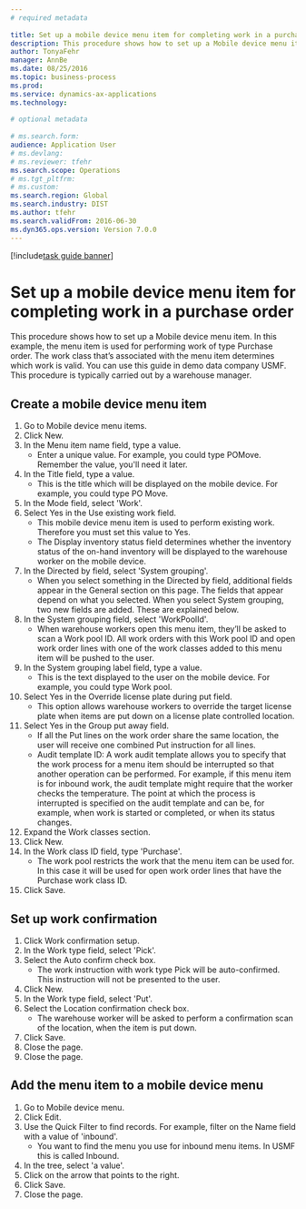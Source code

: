 ```yaml
--- 
# required metadata 
 
title: Set up a mobile device menu item for completing work in a purchase order
description: This procedure shows how to set up a Mobile device menu item. 
author: TonyaFehr 
manager: AnnBe 
ms.date: 08/25/2016
ms.topic: business-process 
ms.prod:  
ms.service: dynamics-ax-applications 
ms.technology:  
 
# optional metadata 
 
# ms.search.form:   
audience: Application User 
# ms.devlang:  
# ms.reviewer: tfehr 
ms.search.scope: Operations 
# ms.tgt_pltfrm:  
# ms.custom:  
ms.search.region: Global
ms.search.industry: DIST
ms.author: tfehr 
ms.search.validFrom: 2016-06-30 
ms.dyn365.ops.version: Version 7.0.0 
---
```


[!include[task guide banner](.../includes/task-guide-banner.md)]

# Set up a mobile device menu item for completing work in a purchase order

This procedure shows how to set up a Mobile device menu item. In this example, the menu item is used for performing work of type Purchase order. The work class that’s associated with the menu item determines which work is valid. You can use this guide in demo data company USMF. This procedure is typically carried out by a warehouse manager.


## Create a mobile device menu item
1. Go to Mobile device menu items.
2. Click New.
3. In the Menu item name field, type a value.
    * Enter a unique value. For example, you could type POMove. Remember the value, you'll need it later.  
4. In the Title field, type a value.
    * This is the title which will be displayed on the mobile device. For example, you could type PO Move.  
5. In the Mode field, select 'Work'.
6. Select Yes in the Use existing work field.
    * This mobile device menu item is used to perform existing work. Therefore you must set this value to Yes.  
    * The Display inventory status field determines whether the inventory status of the on-hand inventory will be displayed to the warehouse worker on the mobile device.  
7. In the Directed by field, select 'System grouping'.
    * When you select something in the Directed by field, additional fields appear in the General section on this page. The fields that appear depend on what you selected. When you select System grouping, two new fields are added. These are explained below.  
8. In the System grouping field, select 'WorkPoolId'.
    * When warehouse workers open this menu item, they’ll be asked to scan a Work pool ID. All work orders with this Work pool ID and open work order lines with one of the work classes added to this menu item will be pushed to the user.  
9. In the System grouping label field, type a value.
    * This is the text displayed to the user on the mobile device. For example, you could type Work pool.  
10. Select Yes in the Override license plate during put field.
    * This option allows warehouse workers to override the target license plate when items are put down on a license plate controlled location.  
11. Select Yes in the Group put away field.
    * If all the Put lines on the work order share the same location, the user will receive one combined Put instruction for all lines.  
    * Audit template ID: A work audit template allows you to specify that the work process for a menu item should be interrupted so that another operation can be performed. For example, if this menu item is for inbound work, the audit template might require that the worker checks the temperature. The point at which the process is interrupted is specified on the audit template and can be, for example, when work is started or completed, or when its status changes.  
12. Expand the Work classes section.
13. Click New.
14. In the Work class ID field, type 'Purchase'.
    * The work pool restricts the work that the menu item can be used for. In this case it will be used for open work order lines that have the Purchase work class ID.  
15. Click Save.

## Set up work confirmation
1. Click Work confirmation setup.
2. In the Work type field, select 'Pick'.
3. Select the Auto confirm check box.
    * The work instruction with work type Pick will be auto-confirmed. This instruction will not be presented to the user.  
4. Click New.
5. In the Work type field, select 'Put'.
6. Select the Location confirmation check box.
    * The warehouse worker will be asked to perform a confirmation scan of the location, when the item is put down.  
7. Click Save.
8. Close the page.
9. Close the page.

## Add the menu item to a mobile device menu
1. Go to Mobile device menu.
2. Click Edit.
3. Use the Quick Filter to find records. For example, filter on the Name field with a value of 'inbound'.
    * You want to find the menu you use for inbound menu items. In USMF this is called Inbound.  
4. In the tree, select 'a value'.
5. Click on the arrow that points to the right.
6. Click Save.
7. Close the page.

